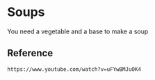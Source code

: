 # Soups

You need a vegetable and a base to make a soup

## Reference

```
https://www.youtube.com/watch?v=uFYwBMJuOK4
```
